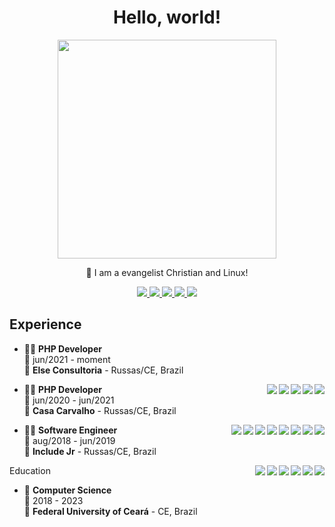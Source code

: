 <h1 align="center">Hello, world!</h1>

<p align="center">
  <a href="#">
    <img src="https://github-readme-stats.vercel.app/api?username=henriquelopeslima&show_icons=true&count_private=true&theme=dark" width="350">
  </a>
</p>

<p align="center">
  📖 I am a evangelist Christian and Linux!
</p>

<p align="center">
    <a href="https://github.com/henriquelopeslima">
        <img src="https://img.shields.io/badge/-Github-000?style=flat-square&logo=Github&logoColor=white&link=https://github.com/henriquelopeslima">
    </a>
    <a href="https://www.linkedin.com/in/henrique-lopes-lima/">
        <img src="https://img.shields.io/badge/-LinkedIn-blue?style=flat-square&logo=Linkedin&logoColor=white&link=https://www.linkedin.com/in/henriquelopeslima/">
    </a>
    <a href="mailto:henriquelopeslima.hll@gmail.com">
        <img src="https://img.shields.io/badge/-Gmail-c14438?style=flat-square&logo=Gmail&logoColor=white&link=mailto:henriquelopeslima@gmail.com">
    </a>
    <a href="https://medium.com/@henriquelopeslima">
        <img src="https://img.shields.io/badge/-Medium-134544?style=flat-square&labelColor=134544&logo=medium&logoColor=white&link=https://www.medium.com/@henriquelopeslima">
    </a>
    <a href="https://twitter.com/h3nr1qu3l1m4">
        <imm src="https://img.shields.io/badge/-Twitter-1ca0f1?style=flat-square&labelColor=1ca0f1&logo=twitter&logoColor=white&link=https://twitter.com/h3nr1qu3l1m4">
    </a>
    <a href="https://www.instagram.com/henriquelopeslima/">
        <img src="https://img.shields.io/badge/-Instagram-C13584?style=flat-square&labelColor=C13584&logo=instagram&logoColor=white&link=https://www.instagram.com/henriquelopeslima/">
    </a>
</p>

<!-- <details>
  <summary>📃 Resume</summary> -->

## Experience

- 👨‍💻 **PHP Developer**\
📆 jun/2021 - moment\
📍 **Else Consultoria** - Russas/CE, Brazil
  
<img align="right" src="https://img.shields.io/badge/PostgreSQL-316192?style=flat-square&logo=postgresql&logoColor=white" />
<img align="right" src="https://img.shields.io/badge/GitLab-330F63?style=flat-square&logo=gitlab&logoColor=white" />
<img align="right" src="https://img.shields.io/badge/Docker-3498DB?style=flat-square&logo=docker&logoColor=white" />
<img align="right" src="https://img.shields.io/badge/Symfony-000000?style=flat-square&logo=Symfony&logoColor=white" />
<img align="right" src="https://img.shields.io/badge/PHP-777BB4?style=flat-square&logo=php&logoColor=white" />

- 👨‍💻 **PHP Developer**\
📆 jun/2020 - jun/2021\
📍 **Casa Carvalho** - Russas/CE, Brazil
  
<img align="right" src="https://img.shields.io/badge/Figma-F24E1E?style=flat-square&logo=figma&logoColor=white" />
<img align="right" src="https://img.shields.io/badge/Vue.js-35495E?style=flat-squar&logo=vuedotjs&logoColor=4FC08D" />
<img align="right" src="https://img.shields.io/badge/html5-E34F26?style=flat-square&logo=html5&logoColor=white" />
<img align="right" src="https://img.shields.io/badge/css3-1572B6?style=flat-square&logo=css3&logoColor=white" />
<img align="right" src="https://img.shields.io/badge/bootstrap-563D7C?style=flat-square&logo=bootstrap&logoColor=white" />
<img align="right" src="https://img.shields.io/badge/Laravel-FF2D20?style=flat-square&logo=laravel&logoColor=white" />
<img align="right" src="https://img.shields.io/badge/Codeigniter-EF4223?style=flat-square&logo=codeigniter&logoColor=white" />
<img align="right" src="https://img.shields.io/badge/PHP-777BB4?style=flat-square&logo=php&logoColor=white" />
  
- 👨‍💻 **Software Engineer**\
📆 aug/2018 - jun/2019\
📍 **Include Jr** - Russas/CE, Brazil
  
<img align="right" src="https://img.shields.io/badge/Figma-F24E1E?style=flat-square&logo=figma&logoColor=white" />
<img align="right" src="https://img.shields.io/badge/Github-181717?style=flat-square&logo=github&logoColor=white" />
<img align="right" src="https://img.shields.io/badge/C Sharp-239120?style=flat-square&logo=c-sharp&logoColor=white" />
<img align="right" src="https://img.shields.io/badge/html5-E34F26?style=flat-square&logo=html5&logoColor=white" />
<img align="right" src="https://img.shields.io/badge/css3-1572B6?style=flat-square&logo=css3&logoColor=white" />
<img align="right" src="https://img.shields.io/badge/bootstrap-563D7C?style=flat-square&logo=bootstrap&logoColor=white"
  
## Education

- 📖 **Computer Science**\
📆 2018 - 2023\
📍 **Federal University of Ceará** - CE, Brazil

<!-- <p align='center'>
  <a href="#">
    <img src="https://badges.pufler.dev/visits/henriquelopeslima/pavo">
  </a>
  hipsters and nerds have come here o/
</p> -->
